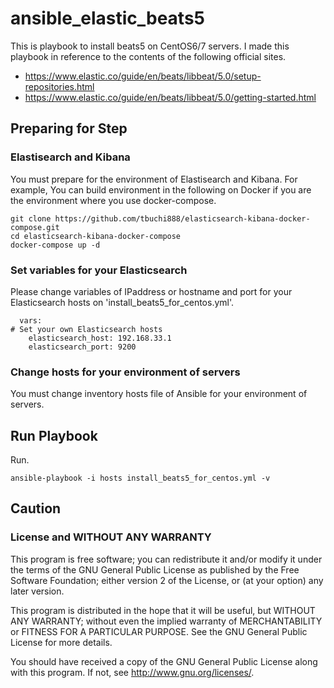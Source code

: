 # ansible_elastic_beats5
This is playbook to install beats5 on CentOS6/7 servers.
I made this playbook in reference to the contents of the following official sites.
- https://www.elastic.co/guide/en/beats/libbeat/5.0/setup-repositories.html
- https://www.elastic.co/guide/en/beats/libbeat/5.0/getting-started.html

## Preparing for Step
### Elastisearch and Kibana
You must prepare for the environment of Elastisearch and Kibana.
For example, 
You can build environment in the following on Docker 
if you are the environment where you use docker-compose.

```
git clone https://github.com/tbuchi888/elasticsearch-kibana-docker-compose.git
cd elasticsearch-kibana-docker-compose
docker-compose up -d
```

### Set variables for your Elasticsearch
Please change variables of IPaddress or hostname and port for 
your Elasticsearch hosts on 'install_beats5_for_centos.yml'.

```
  vars:
# Set your own Elasticsearch hosts
    elasticsearch_host: 192.168.33.1
    elasticsearch_port: 9200
```

### Change hosts for your environment of servers
You must change inventory hosts file of Ansible for your environment of servers.

## Run Playbook
Run.

```
ansible-playbook -i hosts install_beats5_for_centos.yml -v
```

## Caution
### License and WITHOUT ANY WARRANTY
This program is free software; you can redistribute it and/or modify it under
the terms of the GNU General Public License as published by the Free Software
Foundation; either version 2 of the License, or (at your option) any later
version.

This program is distributed in the hope that it will be useful, but WITHOUT
ANY WARRANTY; without even the implied warranty of MERCHANTABILITY or FITNESS
FOR A PARTICULAR PURPOSE. See the GNU General Public License for more details.

You should have received a copy of the GNU General Public License along with
this program. If not, see http://www.gnu.org/licenses/.
